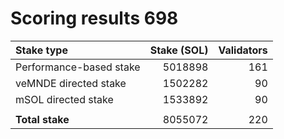 # Scoring results 698

| Stake type              | Stake (SOL)    | Validators     |
|:------------------------|---------------:|---------------:|
| Performance-based stake | 5018898        | 161            |
| veMNDE directed stake   | 1502282        | 90             |
| mSOL directed stake     | 1533892        | 90             |
|                         |                |                |
| **Total stake**         | 8055072        | 220            |